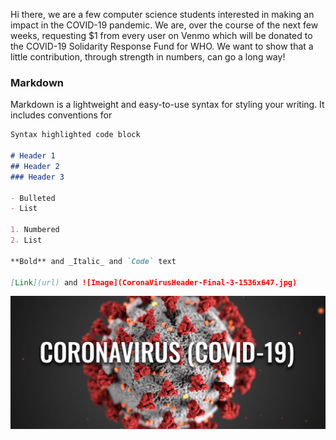Hi there, we are a few computer science students interested in making an impact in the COVID-19 pandemic. We are, over the course of the next few weeks, requesting $1 from every user on Venmo which will be donated to the COVID-19 Solidarity Response Fund for WHO. We want to show that a little contribution, through strength in numbers, can go a long way!  

### Markdown

Markdown is a lightweight and easy-to-use syntax for styling your writing. It includes conventions for

```markdown
Syntax highlighted code block

# Header 1
## Header 2
### Header 3

- Bulleted
- List

1. Numbered
2. List

**Bold** and _Italic_ and `Code` text

[Link](url) and ![Image](CoronaVirusHeader-Final-3-1536x647.jpg)
```

![Image](CoronaVirusHeader-Final-3-1536x647.jpg)


